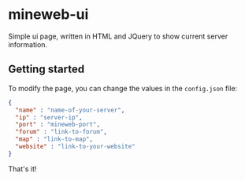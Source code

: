 mineweb-ui
===========

Simple ui page, written in HTML and JQuery to show current server information.

## Getting started

To modify the page, you can change the values in the ```config.json``` file:

```json
{
  "name" : "name-of-your-server",
  "ip" : "server-ip",
  "port" : "mineweb-port",
  "forum" : "link-to-forum",
  "map" : "link-to-map",
  "website" : "link-to-your-website"
}
```

That's it! 
